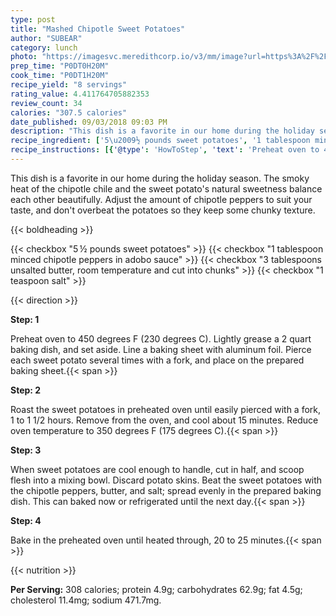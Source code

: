 ```yaml
---
type: post
title: "Mashed Chipotle Sweet Potatoes"
author: "SUBEAR"
category: lunch
photo: "https://imagesvc.meredithcorp.io/v3/mm/image?url=https%3A%2F%2Fimages.media-allrecipes.com%2Fuserphotos%2F275533.jpg"
prep_time: "P0DT0H20M"
cook_time: "P0DT1H20M"
recipe_yield: "8 servings"
rating_value: 4.411764705882353
review_count: 34
calories: "307.5 calories"
date_published: 09/03/2018 09:03 PM
description: "This dish is a favorite in our home during the holiday season. The smoky heat of the chipotle chile and the sweet potato's natural sweetness balance each other beautifully. Adjust the amount of chipotle peppers to suit your taste, and don't overbeat the potatoes so they keep some chunky texture."
recipe_ingredient: ['5\u2009½ pounds sweet potatoes', '1 tablespoon minced chipotle peppers in adobo sauce', '3 tablespoons unsalted butter, room temperature and cut into chunks', '1 teaspoon salt']
recipe_instructions: [{'@type': 'HowToStep', 'text': 'Preheat oven to 450 degrees F (230 degrees C). Lightly grease a 2 quart baking dish, and set aside. Line a baking sheet with aluminum foil. Pierce each sweet potato several times with a fork, and place on the prepared baking sheet.\n'}, {'@type': 'HowToStep', 'text': 'Roast the sweet potatoes in preheated oven until easily pierced with a fork, 1 to 1 1/2 hours. Remove from the oven, and cool about 15 minutes. Reduce oven temperature to 350 degrees F (175 degrees C).\n'}, {'@type': 'HowToStep', 'text': 'When sweet potatoes are cool enough to handle, cut in half, and scoop flesh into a mixing bowl. Discard potato skins. Beat the sweet potatoes with the chipotle peppers, butter, and salt; spread evenly in the prepared baking dish. This can baked now or refrigerated until the next day.\n'}, {'@type': 'HowToStep', 'text': 'Bake in the preheated oven until heated through, 20 to 25 minutes.\n'}]
---
```


This dish is a favorite in our home during the holiday season. The smoky heat of the chipotle chile and the sweet potato's natural sweetness balance each other beautifully. Adjust the amount of chipotle peppers to suit your taste, and don't overbeat the potatoes so they keep some chunky texture. 

{{< boldheading >}}

{{< checkbox "5 ½ pounds sweet potatoes" >}}
{{< checkbox "1 tablespoon minced chipotle peppers in adobo sauce" >}}
{{< checkbox "3 tablespoons unsalted butter, room temperature and cut into chunks" >}}
{{< checkbox "1 teaspoon salt" >}}


{{< direction >}}

**Step: 1**

Preheat oven to 450 degrees F (230 degrees C). Lightly grease a 2 quart baking dish, and set aside. Line a baking sheet with aluminum foil. Pierce each sweet potato several times with a fork, and place on the prepared baking sheet.{{< span >}}

**Step: 2**

Roast the sweet potatoes in preheated oven until easily pierced with a fork, 1 to 1 1/2 hours. Remove from the oven, and cool about 15 minutes. Reduce oven temperature to 350 degrees F (175 degrees C).{{< span >}}

**Step: 3**

When sweet potatoes are cool enough to handle, cut in half, and scoop flesh into a mixing bowl. Discard potato skins. Beat the sweet potatoes with the chipotle peppers, butter, and salt; spread evenly in the prepared baking dish. This can baked now or refrigerated until the next day.{{< span >}}

**Step: 4**

Bake in the preheated oven until heated through, 20 to 25 minutes.{{< span >}}

{{< nutrition >}}

**Per Serving:** 308 calories; protein 4.9g; carbohydrates 62.9g; fat 4.5g; cholesterol 11.4mg; sodium 471.7mg.